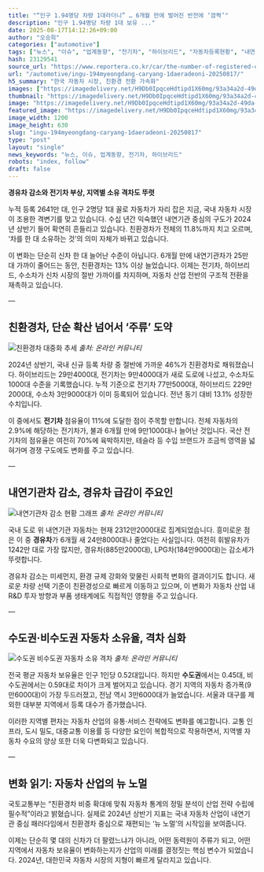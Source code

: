 ```yaml
---
title: "“인구 1.94명당 차량 1대라더니” … 6개월 만에 벌어진 반전에 ‘깜짝’"
description: "인구 1.94명당 차량 1대 보유 ..."
date: 2025-08-17T14:12:26+09:00
author: "오승희"
categories: ["automotive"]
tags: ["뉴스", "이슈", "업계동향", "전기차", "하이브리드", "자동차등록현황", "내연기관감소"]
hash: 23129541
source_url: "https://www.reportera.co.kr/car/the-number-of-registered-cars/"
url: "/automotive/ingu-194myeongdang-caryang-1daeradeoni-20250817/"
h5_summary: "한국 자동차 시장, 친환경 전환 가속화"
images: ["https://imagedelivery.net/H9Db0IpqceHdtipd1X60mg/93a34a2d-49da-4862-1de3-ea3197fa7f00/public", "https://imagedelivery.net/H9Db0IpqceHdtipd1X60mg/3aefa267-69a9-47db-1b6a-67d647c45b00/public", "https://imagedelivery.net/H9Db0IpqceHdtipd1X60mg/8be809c3-0c69-463a-709c-c1dc3b79d100/public", "https://imagedelivery.net/H9Db0IpqceHdtipd1X60mg/bd815514-31ec-45c2-8fbe-49b4af9f8400/public"]
thumbnail: "https://imagedelivery.net/H9Db0IpqceHdtipd1X60mg/93a34a2d-49da-4862-1de3-ea3197fa7f00/public"
image: "https://imagedelivery.net/H9Db0IpqceHdtipd1X60mg/93a34a2d-49da-4862-1de3-ea3197fa7f00/public"
featured_image: "https://imagedelivery.net/H9Db0IpqceHdtipd1X60mg/93a34a2d-49da-4862-1de3-ea3197fa7f00/public"
image_width: 1200
image_height: 630
slug: "ingu-194myeongdang-caryang-1daeradeoni-20250817"
type: "post"
layout: "single"
news_keywords: "뉴스, 이슈, 업계동향, 전기차, 하이브리드"
robots: "index, follow"
draft: false
---
```


**경유차 감소와 전기차 부상, 지역별 소유 격차도 뚜렷**

누적 등록 2641만 대, 인구 2명당 1대 꼴로 자동차가 자리 잡은 지금, 국내 자동차 시장이 조용한 격변기를 맞고 있습니다. 수십 년간 익숙했던 내연기관 중심의 구도가 2024년 상반기 들어 확연히 흔들리고 있습니다. 친환경차가 전체의 11.8%까지 치고 오르며, ‘차를 한 대 소유하는 것’의 의미 자체가 바뀌고 있습니다.

이 변화는 단순히 신차 한 대 늘어난 수준이 아닙니다. 6개월 만에 내연기관차가 25만 대 가까이 줄어드는 동안, 친환경차는 13% 이상 늘었습니다. 이제는 전기차, 하이브리드, 수소차가 신차 시장의 절반 가까이를 차지하며, 자동차 산업 전반의 구조적 전환을 재촉하고 있습니다.

—

## 친환경차, 단순 확산 넘어서 ‘주류’ 도약

![친환경차 대중화 추세](https://imagedelivery.net/H9Db0IpqceHdtipd1X60mg/3aefa267-69a9-47db-1b6a-67d647c45b00/public)
*출처: 온라인 커뮤니티*


2024년 상반기, 국내 신규 등록 차량 중 절반에 가까운 46%가 친환경차로 채워졌습니다. 하이브리드는 29만4000대, 전기차는 9만4000대가 새로 도로에 나섰고, 수소차도 1000대 수준을 기록했습니다. 누적 기준으로 전기차 77만5000대, 하이브리드 229만2000대, 수소차 3만9000대가 이미 등록되어 있습니다. 전년 동기 대비 13.1% 성장한 수치입니다.

이 중에서도 **전기차** 점유율이 11%에 도달한 점이 주목할 만합니다. 전체 자동차의 2.9%에 해당하는 전기차가, 불과 6개월 만에 9만1000대나 늘어난 것입니다. 국산 전기차의 점유율은 여전히 70%에 육박하지만, 테슬라 등 수입 브랜드가 조금씩 영역을 넓혀가며 경쟁 구도에도 변화를 주고 있습니다.

—

## 내연기관차 감소, 경유차 급감이 주요인

![내연기관차 감소 현황 그래프](https://imagedelivery.net/H9Db0IpqceHdtipd1X60mg/bd815514-31ec-45c2-8fbe-49b4af9f8400/public)
*출처: 온라인 커뮤니티*


국내 도로 위 내연기관 자동차는 현재 2312만2000대로 집계되었습니다. 흥미로운 점은 이 중 **경유차**가 6개월 새 24만8000대나 줄었다는 사실입니다. 여전히 휘발유차가 1242만 대로 가장 많지만, 경유차(885만2000대), LPG차(184만9000대)는 감소세가 뚜렷합니다.

경유차 감소는 미세먼지, 환경 규제 강화와 맞물린 사회적 변화의 결과이기도 합니다. 새로운 차량 선택 기준이 친환경성으로 빠르게 이동하고 있으며, 이 변화가 자동차 산업 내 R&D 투자 방향과 부품 생태계에도 직접적인 영향을 주고 있습니다.

—

## 수도권·비수도권 자동차 소유율, 격차 심화

![수도권 비수도권 자동차 소유 격차](https://imagedelivery.net/H9Db0IpqceHdtipd1X60mg/8be809c3-0c69-463a-709c-c1dc3b79d100/public)
*출처: 온라인 커뮤니티*


전국 평균 자동차 보유율은 인구 1인당 0.52대입니다. 하지만 **수도권**에서는 0.45대, 비수도권에서는 0.59대로 차이가 크게 벌어지고 있습니다. 경기 지역의 자동차 증가폭(9만6000대)이 가장 두드러졌고, 전남 역시 3만6000대가 늘었습니다. 서울과 대구를 제외한 대부분 지역에서 등록 대수가 증가했습니다.

이러한 지역별 편차는 자동차 산업의 유통·서비스 전략에도 변화를 예고합니다. 교통 인프라, 도시 밀도, 대중교통 이용률 등 다양한 요인이 복합적으로 작용하면서, 지역별 자동차 수요의 양상 또한 더욱 다변화되고 있습니다.

—

## 변화 읽기: 자동차 산업의 뉴 노멀

국토교통부는 “친환경차 비중 확대에 맞춰 자동차 통계의 정밀 분석이 산업 전략 수립에 필수적”이라고 밝혔습니다. 실제로 2024년 상반기 지표는 국내 자동차 산업이 내연기관 중심 패러다임에서 친환경차 중심으로 재편되는 ‘뉴 노멀’의 시작임을 보여줍니다.

이제는 단순히 몇 대의 신차가 더 팔렸느냐가 아니라, 어떤 동력원이 주류가 되고, 어떤 지역에서 자동차 보유율이 변화하는지가 산업의 미래를 결정짓는 핵심 변수가 되었습니다. 2024년, 대한민국 자동차 시장의 지형이 빠르게 달라지고 있습니다.
